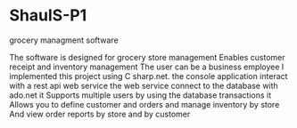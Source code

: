 # ShaulS-P1
grocery managment software

The software is designed for grocery store management
Enables customer receipt and inventory management
The user can be a business employee
I implemented this project using C sharp.net.
the console application interact with a rest api web service
the web service connect to the database with ado.net
it Supports multiple users by using the database transactions
it Allows you to define customer and orders and manage 
inventory by store
And view order reports by store and by customer
